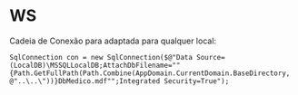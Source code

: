 # WS

Cadeia de Conexão para adaptada para qualquer local:
```
SqlConnection con = new SqlConnection($@"Data Source=(LocalDB)\MSSQLLocalDB;AttachDbFilename=""{Path.GetFullPath(Path.Combine(AppDomain.CurrentDomain.BaseDirectory, @"..\..\"))}DbMedico.mdf"";Integrated Security=True");
```
